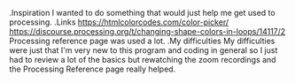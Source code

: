 .Inspiration
  I wanted to do something that would just help me get used to processing.
.Links
  https://htmlcolorcodes.com/color-picker/
  https://discourse.processing.org/t/changing-shape-colors-in-loops/14117/2
  Processing reference page was used a lot.
.My difficulties
  My difficulties were just that I'm very new to this program and coding in
  general so I just had to review a lot of the basics but rewatching the zoom 
  recordings and the Processing Reference page really helped.
  
  ![]()
